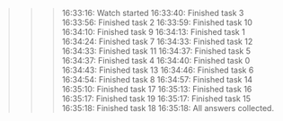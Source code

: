 >>>16:33:16: Watch started
>>>16:33:40: Finished task 3
>>>16:33:56: Finished task 2
>>>16:33:59: Finished task 10
>>>16:34:10: Finished task 9
>>>16:34:13: Finished task 1
>>>16:34:24: Finished task 7
>>>16:34:33: Finished task 12
>>>16:34:33: Finished task 11
>>>16:34:37: Finished task 5
>>>16:34:37: Finished task 4
>>>16:34:40: Finished task 0
>>>16:34:43: Finished task 13
>>>16:34:46: Finished task 6
>>>16:34:54: Finished task 8
>>>16:34:57: Finished task 14
>>>16:35:10: Finished task 17
>>>16:35:13: Finished task 16
>>>16:35:17: Finished task 19
>>>16:35:17: Finished task 15
>>>16:35:18: Finished task 18
>>>16:35:18: All answers collected.
